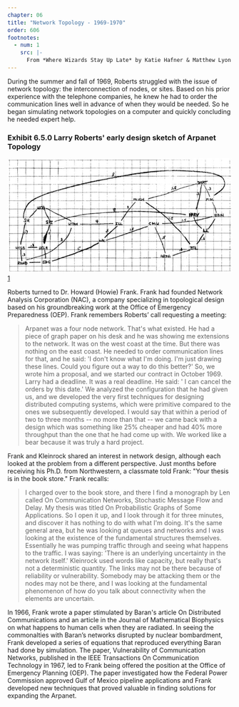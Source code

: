 ```yaml
---
chapter: 06
title: "Network Topology - 1969-1970"
order: 606
footnotes:
  - num: 1
    src: |-
      From *Where Wizards Stay Up Late* by Katie Hafner & Matthew Lyon
---
```


During the summer and fall of 1969, Roberts struggled with the issue of network topology: the interconnection of nodes, or sites. Based on his prior experience with the telephone companies, he knew he had to order the communication lines well in advance of when they would be needed. So he began simulating network topologies on a computer and quickly concluding he needed expert help.

### Exhibit 6.5.0 Larry Roberts' early design sketch of Arpanet Topology

![diagram of T-1 circuit with channel banks](/assets/img/ex-6.6.0_roberts_arpanet_sketch.jpg)<a name="fnloc1" href="#fn1">1</a>

Roberts turned to Dr. Howard (Howie) Frank. Frank had founded Network Analysis Corporation (NAC), a company specializing in topological design based on his groundbreaking work at the Office of Emergency Preparedness (OEP). Frank remembers Roberts’ call requesting a meeting:

>Arpanet was a four node network. That's what existed. He had a piece of graph paper on his desk and he was showing me extensions to the network. It was on the west coast at the time. But there was nothing on the east coast. He needed to order communication lines for that, and he said: 'I don't know what I'm doing. I'm just drawing these lines. Could you figure out a way to do this better?' So, we wrote him a proposal, and we started our contract in October 1969. Larry had a deadline. It was a real deadline. He said: ' I can cancel the orders by this date.' We analyzed the configuration that he had given us, and we developed the very first techniques for designing distributed computing systems, which were primitive compared to the ones we subsequently developed. I would say that within a period of two to three months -- no more than that -- we came back with a design which was something like 25% cheaper and had 40% more throughput than the one that he had come up with. We worked like a bear because it was truly a hard project.

Frank and Kleinrock shared an interest in network design, although each looked at the problem from a different perspective. Just months before receiving his Ph.D. from Northwestern, a classmate told Frank: "Your thesis is in the book store." Frank recalls:

>I charged over to the book store, and there I find a monograph by Len called On Communication Networks, Stochastic Message Flow and Delay. My thesis was titled On Probabilistic Graphs of Some Applications. So I open it up, and I look through it for three minutes, and discover it has nothing to do with what I'm doing. It's the same general area, but he was looking at queues and networks and I was looking at the existence of the fundamental structures themselves. Essentially he was pumping traffic through and seeing what happens to the traffic. I was saying: 'There is an underlying uncertainty in the network itself.' Kleinrock used words like capacity, but really that's not a deterministic quantity. The links may not be there because of reliability or vulnerability. Somebody may be attacking them or the nodes may not be there, and I was looking at the fundamental phenomenon of how do you talk about connectivity when the elements are uncertain.

In 1966, Frank wrote a paper stimulated by Baran's article On Distributed Communications and an article in the Journal of Mathematical Biophysics on what happens to human cells when they are radiated. In seeing the commonalties with Baran’s networks disrupted by nuclear bombardment, Frank developed a series of equations that reproduced everything Baran had done by simulation. The paper, Vulnerability of Communication Networks, published in the IEEE Transactions On Communication Technology in 1967, led to Frank being offered the position at the Office of Emergency Planning (OEP). The paper investigated how the Federal Power Commission approved Gulf of Mexico pipeline applications and Frank developed new techniques that proved valuable in finding solutions for expanding the Arpanet.
